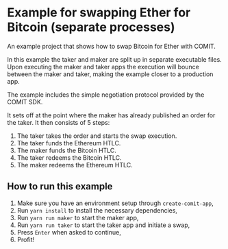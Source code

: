 # Example for swapping Ether for Bitcoin (separate processes) 

An example project that shows how to swap Bitcoin for Ether with COMIT.

In this example the taker and maker are split up in separate executable files.
Upon executing the maker and taker apps the execution will bounce between the maker and taker, making the example closer to a production app.

The example includes the simple negotiation protocol provided by the COMIT SDK.

It sets off at the point where the maker has already published an order for the taker.
It then consists of 5 steps:
1. The taker takes the order and starts the swap execution.
2. The taker funds the Ethereum HTLC.
3. The maker funds the Bitcoin HTLC.
4. The taker redeems the Bitcoin HTLC.
5. The maker redeems the Ethereum HTLC.

## How to run this example

1. Make sure you have an environment setup through `create-comit-app`, 
2. Run `yarn install` to install the necessary dependencies,
3. Run `yarn run maker` to start the maker app,
3. Run `yarn run taker` to start the taker app and initiate a swap,
4. Press `Enter` when asked to continue,
5. Profit!
